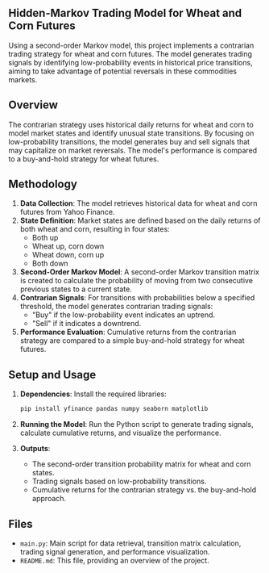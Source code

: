 
## Hidden-Markov Trading Model for Wheat and Corn Futures

Using a second-order Markov model, this project implements a contrarian trading strategy for wheat and corn futures. The model generates trading signals by identifying low-probability events in historical price transitions, aiming to take advantage of potential reversals in these commodities markets.

## Overview

The contrarian strategy uses historical daily returns for wheat and corn to model market states and identify unusual state transitions. By focusing on low-probability transitions, the model generates buy and sell signals that may capitalize on market reversals. The model's performance is compared to a buy-and-hold strategy for wheat futures.

## Methodology

1. **Data Collection**: The model retrieves historical data for wheat and corn futures from Yahoo Finance.
2. **State Definition**: Market states are defined based on the daily returns of both wheat and corn, resulting in four states:
   - Both up
   - Wheat up, corn down
   - Wheat down, corn up
   - Both down
3. **Second-Order Markov Model**: A second-order Markov transition matrix is created to calculate the probability of moving from two consecutive previous states to a current state.
4. **Contrarian Signals**: For transitions with probabilities below a specified threshold, the model generates contrarian trading signals:
   - "Buy" if the low-probability event indicates an uptrend.
   - "Sell" if it indicates a downtrend.
5. **Performance Evaluation**: Cumulative returns from the contrarian strategy are compared to a simple buy-and-hold strategy for wheat futures.

## Setup and Usage

1. **Dependencies**: Install the required libraries:
   ```bash
   pip install yfinance pandas numpy seaborn matplotlib
   ```

2. **Running the Model**: Run the Python script to generate trading signals, calculate cumulative returns, and visualize the performance.

3. **Outputs**:
   - The second-order transition probability matrix for wheat and corn states.
   - Trading signals based on low-probability transitions.
   - Cumulative returns for the contrarian strategy vs. the buy-and-hold approach.

## Files

- `main.py`: Main script for data retrieval, transition matrix calculation, trading signal generation, and performance visualization.
- `README.md`: This file, providing an overview of the project.



